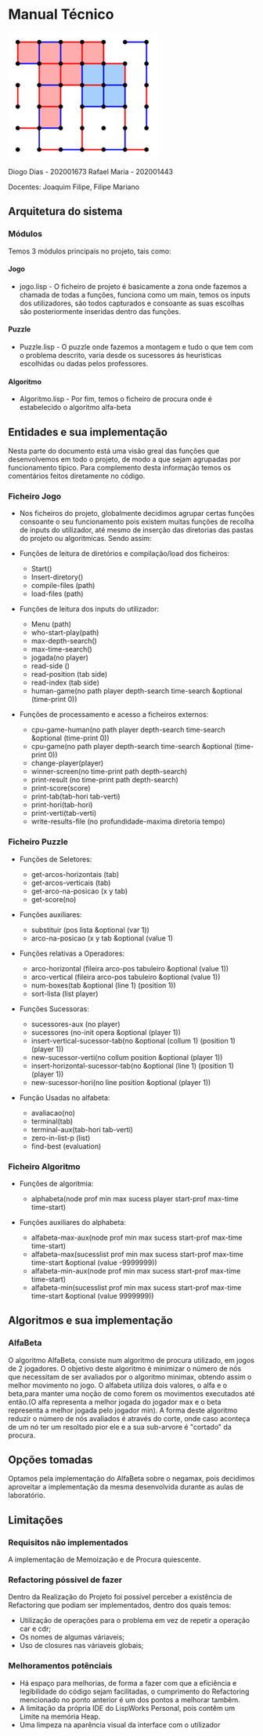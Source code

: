 # **Manual Técnico**

![Dotesandboxes](./Images/Dots_and_Boxes_example_game.png "Dots and boxes")

Diogo Dias - 202001673
Rafael Maria - 202001443

Docentes:
Joaquim Filipe,
Filipe Mariano

## **Arquitetura do sistema**

### Módulos

Temos 3 módulos principais no projeto, tais como:

#### Jogo

+ jogo.lisp -
O ficheiro de projeto é basicamente a zona onde fazemos a chamada de todas a funções, funciona como um main, temos os inputs dos utilizadores, são todos capturados e consoante as suas escolhas são posteriormente inseridas dentro das funções.

#### Puzzle

+ Puzzle.lisp -
O puzzle onde fazemos a montagem e tudo o que tem com o problema descrito, varia desde os sucessores ás heuristicas escolhidas ou dadas pelos professores.

#### Algoritmo

+ Algoritmo.lisp -
Por fim, temos o ficheiro de procura onde é estabelecido o algoritmo alfa-beta

## Entidades e sua implementação

Nesta parte do documento está uma visão greal das funções que desenvolvemos em todo o projeto, de modo a que sejam agrupadas por funcionamento típico.
Para complemento desta informação temos os comentários feitos diretamente no código.

### **Ficheiro Jogo**

+ Nos ficheiros do projeto, globalmente decidimos agrupar certas funções consoante o seu funcionamento pois existem muitas funções de recolha de inputs do  utilizador, até mesmo de inserção das diretorias das pastas do projeto ou algoritmicas.
Sendo assim:

+ Funções de leitura de diretórios e compilação/load dos ficheiros:
  + Start()
  + Insert-diretory()
  + compile-files (path)
  + load-files (path)

+ Funções de leitura dos inputs do utilizador:
  + Menu (path)
  + who-start-play(path)
  + max-depth-search()
  + max-time-search()
  + jogada(no player)
  + read-side ()
  + read-position (tab side)
  + read-index (tab side)
  + human-game(no path player depth-search time-search &optional (time-print 0))

+ Funções de processamento e acesso a ficheiros externos:
  + cpu-game-human(no path player depth-search time-search &optional (time-print 0))
  + cpu-game(no path player depth-search time-search &optional (time-print 0))
  + change-player(player)
  + winner-screen(no time-print path depth-search)
  + print-result (no time-print path depth-search)
  + print-score(score)
  + print-tab(tab-hori tab-verti)
  + print-hori(tab-hori)
  + print-verti(tab-verti)
  + write-results-file (no profundidade-maxima diretoria tempo)

### **Ficheiro Puzzle**

+ Funções de Seletores:
  + get-arcos-horizontais (tab)
  + get-arcos-verticais (tab)
  + get-arco-na-posicao (x y tab)
  + get-score(no)

+ Funções auxiliares:
  + substituir (pos lista &optional (var 1))
  + arco-na-posicao (x y tab &optional (value 1)

+ Funções relativas a Operadores:
  + arco-horizontal (fileira arco-pos tabuleiro &optional (value 1))
  + arco-vertical (fileira arco-pos tabuleiro &optional (value 1))
  + num-boxes(tab &optional (line 1) (position 1))
  + sort-lista (list player)

+ Funções Sucessoras:
  + sucessores-aux (no player)
  + sucessores (no-init opera &optional (player 1))
  + insert-vertical-sucessor-tab(no &optional  (collum 1) (position 1) (player 1))
  + new-sucessor-verti(no collum position &optional (player 1))
  + insert-horizontal-sucessor-tab(no &optional (line 1) (position 1) (player 1))
  + new-sucessor-hori(no line position &optional (player 1))

+ Função Usadas no alfabeta:
  + avaliacao(no)
  + terminal(tab)
  + terminal-aux(tab-hori tab-verti)
  + zero-in-list-p (list)
  + find-best (evaluation)

### **Ficheiro Algoritmo**

+ Funções de algoritmia:
  + alphabeta(node prof min max sucess player start-prof max-time time-start)

+ Funções auxiliares do alphabeta:
  + alfabeta-max-aux(node prof min max sucess start-prof max-time time-start)
  + alfabeta-max(sucesslist prof min max sucess start-prof max-time time-start &optional (value -9999999))
  + alfabeta-min-aux(node prof min max sucess start-prof max-time time-start)
  + alfabeta-min(sucesslist prof min max sucess start-prof max-time time-start &optional (value 9999999))

## **Algoritmos e sua implementação**

### AlfaBeta

O algoritmo AlfaBeta, consiste num algoritmo de procura utilizado, em jogos de 2 jogadores.
O objetivo deste algoritmo é minimizar o número de nós que necessitam de ser avaliados por o algoritmo minimax, obtendo assim o melhor movimento no jogo.
O alfabeta utiliza dois valores, o alfa e o beta,para manter uma noção de como forem os movimentos executados até então.(O alfa representa a melhor jogada do jogador max e o beta representa a melhor jogada pelo jogador min).
A forma deste algoritmo reduzir o número de nós avaliados é através do corte, onde caso aconteça de um nó ter um resoltado pior ele e a sua sub-arvore é "cortado" da procura.

## **Opções tomadas**

Optamos pela implementação do AlfaBeta sobre o negamax, pois decidimos aproveitar a implementação da mesma desenvolvida durante as aulas de laboratório.

## **Limitações**

### **Requisitos não implementados**

A implementação de Memoização e de Procura quiescente.

### Refactoring póssivel de fazer

Dentro da Realização do Projeto foi possível perceber a existência de Refactoring que podiam ser implementados, dentro dos quais temos:

+ Utilização de operações para o problema em vez de repetir a operação car e cdr;
+ Os nomes de algumas váriaveis;
+ Uso de closures nas váriaveis globais;

### Melhoramentos potênciais

+ Há espaço para melhorias, de forma a fazer com que a eficiência e legibilidade do código sejam facilitadas, o cumprimento do Refactoring mencionado no ponto anterior é um dos pontos a melhorar tambêm.
+ A limitação da própria IDE do LispWorks Personal, pois contêm um Limite na memória Heap.
+ Uma limpeza na aparência visual da interface com o utilizador

